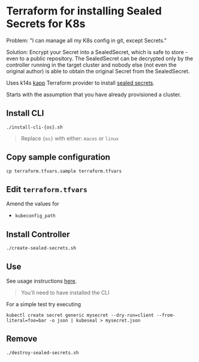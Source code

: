 # Terraform for installing Sealed Secrets for K8s

Problem: "I can manage all my K8s config in git, except Secrets."

Solution: Encrypt your Secret into a SealedSecret, which is safe to store - even to a public repository. The SealedSecret can be decrypted only by the controller running in the target cluster and nobody else (not even the original author) is able to obtain the original Secret from the SealedSecret.

Uses k14s [kapp](https://github.com/k14s/terraform-provider-k14s/blob/master/docs/k14s_kapp.md) Terraform provider to install [sealed secrets](https://github.com/bitnami-labs/sealed-secrets).

Starts with the assumption that you have already provisioned a cluster.

## Install CLI

```
./install-cli-{os}.sh
```
> Replace `{os}` with either: `macos` or `linux`

## Copy sample configuration

```
cp terraform.tfvars.sample terraform.tfvars
```

## Edit `terraform.tfvars`

Amend the values for

* `kubeconfig_path`

## Install Controller

```
./create-sealed-secrets.sh
```

## Use

See usage instructions [here](https://github.com/bitnami-labs/sealed-secrets#usage).
> You'll need to have installed the CLI

For a simple test try executing

```
kubectl create secret generic mysecret --dry-run=client --from-literal=foo=bar -o json | kubeseal > mysecret.json
```

## Remove

```
./destroy-sealed-secrets.sh
```
